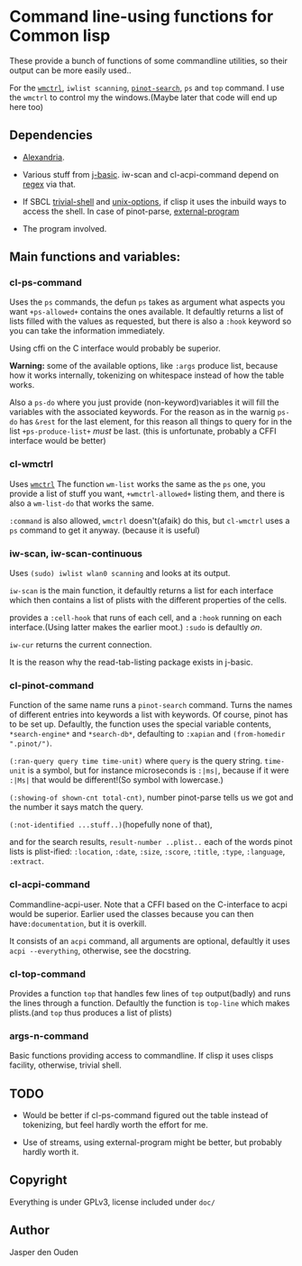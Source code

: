 
# Command line-using functions for Common lisp

These provide a bunch of functions of some commandline utilities, so their 
output can be more easily used..

For the [`wmctrl`](http://tomas.styblo.name/wmctrl/), `iwlist scanning`, 
[`pinot-search`](http://pinot.berlios.de/documentation.html), `ps` and `top` 
command. I use the `wmctrl` to control my the windows.(Maybe later that
code will end up here too)

## Dependencies

* [Alexandria](http://common-lisp.net/project/alexandria/).

* Various stuff from [j-basic](https://github.com/o-jasper/j-basic).
  iw-scan and cl-acpi-command depend on [regex](http://www.cliki.net/REGEX) 
  via that.

* If SBCL [trivial-shell](http://common-lisp.net/project/trivial-shell/)
 and [unix-options](https://github.com/astine/unix-options), if clisp it uses 
the inbuild ways to access the shell. In case of pinot-parse, 
 [external-program](http://common-lisp.net/project/external-program/)

* The program involved.

## Main functions and variables:

### cl-ps-command
Uses the `ps` commands, the defun `ps` takes as argument what aspects you want
`+ps-allowed+` contains the ones available. It defaultly returns a list of
 lists filled with the values as requested, but there is also a `:hook` 
keyword so you can take the information immediately.

Using cffi on the C interface would probably be superior.

**Warning:** some of the available options, like `:args` produce list, 
because how it works internally, tokenizing on whitespace instead of how the 
table works.

Also a `ps-do` where you just provide (non-keyword)variables it will fill the
variables with the associated keywords. For the reason as in the warnig
`ps-do` has `&rest` for the last element, for this reason all things to query
for in the list `+ps-produce-list+` *must* be last.
(this is unfortunate, probably a CFFI interface would be better)

### cl-wmctrl
Uses [`wmctrl`](http://tomas.styblo.name/wmctrl/) The function `wm-list` works
 the same as the `ps` one, you provide a list of stuff you want, 
`+wmctrl-allowed+` listing them, and there is also a `wm-list-do` that works 
the same.

`:command` is also allowed, `wmctrl` doesn't(afaik) do this, but `cl-wmctrl`
uses a `ps` command to get it anyway. (because it is useful)

### iw-scan, iw-scan-continuous
Uses `(sudo) iwlist wlan0 scanning` and looks at its output.

`iw-scan` is the main function, it defaultly returns a list for each interface
which then contains a list of plists with the different properties of the 
cells.

provides a `:cell-hook` that runs of each cell, and a `:hook` running on each
 interface.(Using latter makes the earlier moot.) `:sudo` is defaultly *on*.

`iw-cur` returns the current connection.

It is the reason why the read-tab-listing package exists in j-basic.

### cl-pinot-command
Function of the same name runs a `pinot-search` command. Turns the names of
different entries into keywords a list with keywords. Of course, pinot has to
be set up. Defaultly, the function uses the special variable contents, 
`*search-engine*` and `*search-db*`, defaulting to `:xapian` and
`(from-homedir ".pinot/")`.

`(:ran-query query time time-unit)` where `query` is the query string. 
 `time-unit` is a symbol, but for instance microseconds is `:|ms|`, because if
it were `:|Ms|` that would be different!(So symbol with lowercase.)

`(:showing-of shown-cnt total-cnt)`, number pinot-parse tells us we got and 
the number it says match the query.

`(:not-identified ...stuff..)`(hopefully none of that), 

and for the search results, `result-number ..plist..`
each of the words pinot lists is plist-ified: `:location`, `:date`, `:size`, 
`:score`, `:title`, `:type`, `:language`, `:extract`.

### cl-acpi-command
Commandline-acpi-user. Note that a CFFI based on the C-interface
to acpi would be superior. Earlier used the classes
because you can then have`:documentation`, but it is overkill.

It consists of an `acpi` command, all arguments are optional, defaultly it 
uses `acpi --everything`, otherwise, see the docstring.

### cl-top-command
Provides a function `top` that handles few lines of `top` output(badly) and
runs the lines through a function. Defaultly the function is `top-line` which
makes plists.(and `top` thus produces a list of plists)

### args-n-command
Basic functions providing access to commandline. If clisp it uses clisps 
facility, otherwise, trivial shell.

## TODO

* Would be better if cl-ps-command figured out the table instead of
  tokenizing, but feel hardly worth the effort for me.

* Use of streams, using external-program might be better, but probably hardly
  worth it.

## Copyright
Everything is under GPLv3, license included under `doc/`

## Author

Jasper den Ouden

